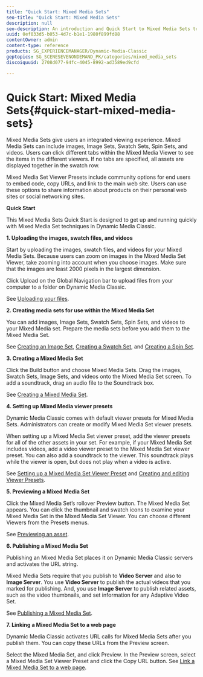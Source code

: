 ```yaml
---
title: "Quick Start: Mixed Media Sets"
seo-title: "Quick Start: Mixed Media Sets"
description: null
seo-description: An introduction and Quick Start to Mixed Media Sets to help you get up and running quickly.
uuid: 0ef033d5-b053-4d7c-b1e1-1980f899fd88
contentOwner: admin
content-type: reference
products: SG_EXPERIENCEMANAGER/Dynamic-Media-Classic
geptopics: SG_SCENESEVENONDEMAND_PK/categories/mixed_media_sets
discoiquuid: 2708d077-94fc-4045-8992-ad3589ed9cfd

---
```


# Quick Start: Mixed Media Sets{#quick-start-mixed-media-sets}

 Mixed Media Sets give users an integrated viewing experience. Mixed Media Sets can include images, Image Sets, Swatch Sets, Spin Sets, and videos. Users can click different tabs within the Mixed Media Viewer to see the items in the different viewers. If no tabs are specified, all assets are displayed together in the swatch row.

Mixed Media Set Viewer Presets include community options for end users to embed code, copy URLs, and link to the main web site. Users can use these options to share information about products on their personal web sites or social networking sites.

**Quick Start**

This Mixed Media Sets Quick Start is designed to get up and running quickly with Mixed Media Set techniques in Dynamic Media Classic.

**1. Uploading the images, swatch files, and videos**

Start by uploading the images, swatch files, and videos for your Mixed Media Sets. Because users can zoom on images in the Mixed Media Set Viewer, take zooming into account when you choose images. Make sure that the images are least 2000 pixels in the largest dimension.

Click Upload on the Global Navigation bar to upload files from your computer to a folder on Dynamic Media Classic.

See [Uploading your files](uploading-files.md#uploading-your-files).

**2. Creating media sets for use within the Mixed Media Set**

You can add images, Image Sets, Swatch Sets, Spin Sets, and videos to your Mixed Media set. Prepare the media sets before you add them to the Mixed Media Set.

See [Creating an Image Set](creating-image-set.md#creating-an-image-set), [Creating a Swatch Set](creating-swatch-set.md#creating-a-swatch-set), and [Creating a Spin Set](creating-spin-set.md#creating-a-spin-set).

**3. Creating a Mixed Media Set**

Click the Build button and choose Mixed Media Sets. Drag the images, Swatch Sets, Image Sets, and videos onto the Mixed Media Set screen. To add a soundtrack, drag an audio file to the Soundtrack box.

See [Creating a Mixed Media Set](creating-mixed-media-set.md#creating-a-mixed-media-set).

**4. Setting up Mixed Media viewer presets**

Dynamic Media Classic comes with default viewer presets for Mixed Media Sets. Administrators can create or modify Mixed Media Set viewer presets.

When setting up a Mixed Media Set viewer preset, add the viewer presets for all of the other assets in your set. For example, if your Mixed Media Set includes videos, add a video viewer preset to the Mixed Media Set viewer preset. You can also add a soundtrack to the viewer. This soundtrack plays while the viewer is open, but does not play when a video is active.

See [Setting up a Mixed Media Set Viewer Preset](setting-mixed-media-set-viewer.md#setting-up-a-mixed-media-set-viewer-preset) and [Creating and editing Viewer Presets](application-setup.md#adding-and-editing-viewer-presets).

**5. Previewing a Mixed Media Set**

Click the Mixed Media Set’s rollover Preview button. The Mixed Media Set appears. You can click the thumbnail and swatch icons to examine your Mixed Media Set in the Mixed Media Set Viewer. You can choose different Viewers from the Presets menus.

See [Previewing an asset](previewing-asset.md#previewing-an-asset).

**6. Publishing a Mixed Media Set**

Publishing an Mixed Media Set places it on Dynamic Media Classic servers and activates the URL string.

Mixed Media Sets require that you publish to **Video Server** and also to **Image Server**. You use **Video Server** to publish the actual videos that you marked for publishing. And, you use **Image Server** to publish related assets, such as the video thumbnails, and set information for any Adaptive Video Set.

See [Publishing a Mixed Media Set](publishing-mixed-media-set.md#publishing-a-mixed-media-set).

**7. Linking a Mixed Media Set to a web page**

Dynamic Media Classic activates URL calls for Mixed Media Sets after you publish them. You can copy these URLs from the Preview screen.

Select the Mixed Media Set, and click Preview. In the Preview screen, select a Mixed Media Set Viewer Preset and click the Copy URL button. See [Link a Mixed Media Set to a web page](linking-mixed-media-set-web.md#linking-a-mixed-media-set-to-a-web-page).
